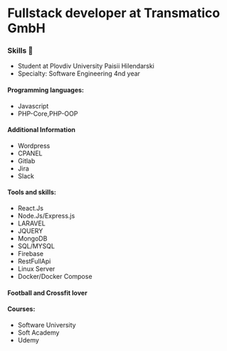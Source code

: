# Fullstack developer at Transmatico GmbH
### Skills 👋
- Student at Plovdiv University Paisii Hilendarski
- Specialty: Software Engineering 4nd year
#### Programming languages: 
- Javascript
- PHP-Core,PHP-OOP
#### Additional Information
- Wordpress
- CPANEL
- Gitlab
- Jira
- Slack
#### Tools and skills:
- React.Js
- Node.Js/Express.js
- LARAVEL
- JQUERY
- MongoDB
- SQL/MYSQL
- Firebase
- RestFullApi
- Linux Server
- Docker/Docker Compose
#### Football and Crossfit lover
#### Courses: 
- Software University 
- Soft Academy
- Udemy
